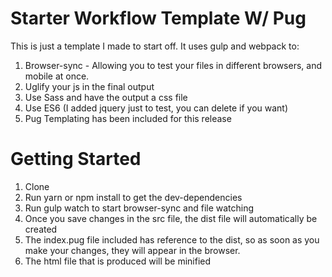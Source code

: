 Starter Workflow Template W/ Pug
========================

This is just a template I made to start off. It uses gulp and webpack to:

1. Browser-sync - Allowing you to test your files in different browsers, and mobile at once.
2. Uglify your js in the final output
3. Use Sass and have the output a css file
4. Use ES6 (I added jquery just to test, you can delete if you want)
5. Pug Templating has been included for this release

Getting Started
===============
1. Clone
2. Run yarn or npm install to get the dev-dependencies
3. Run gulp watch to start browser-sync and file watching
4. Once you save changes in the src file, the dist file will automatically be created
5. The index.pug file included has reference to the dist, so as soon as you make your changes,
they will appear in the browser.
6. The html file that is produced will be minified
